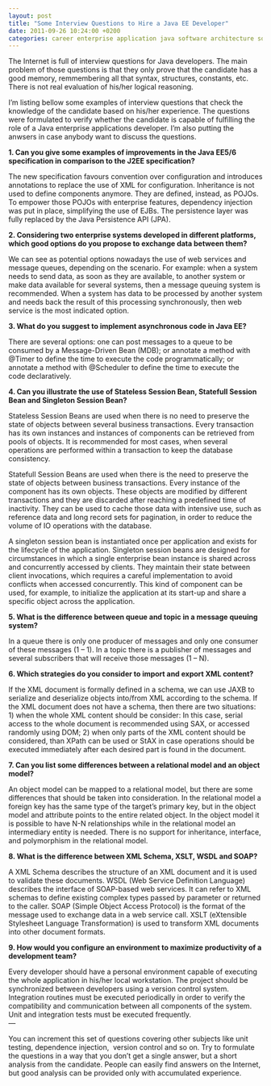```yaml
---
layout: post
title: "Some Interview Questions to Hire a Java EE Developer"
date: 2011-09-26 10:24:00 +0200
categories: career enterprise application java software architecture software engineering web services
---
```


The Internet is full of interview questions for Java developers. The main problem of those questions is that they only prove that the candidate has a good memory, remmembering all that syntax, structures, constants, etc. There is not real evaluation of his/her logical reasoning.

I’m listing bellow some examples of interview questions that check the knowledge of the candidate based on his/her experience. The questions were formulated to verify whether the candidate is capable of fulfilling the role of a Java enterprise applications developer. I’m also putting the anwsers in case anybody want to discuss the questions.

**1. Can you give some examples of improvements in the Java EE5/6 specification in comparison to the J2EE specification?**

The new specification favours convention over configuration and introduces annotations to replace the use of XML for configuration. Inheritance is not used to define components anymore. They are defined, instead, as POJOs. To empower those POJOs with enterprise features, dependency injection was put in place, simplifying the use of EJBs. The persistence layer was fully replaced by the Java Persistence API (JPA).

**2. Considering two enterprise systems developed in different platforms, which good options do you propose to exchange data between them?**

We can see as potential options nowadays the use of web services and message queues, depending on the scenario. For example: when a system needs to send data, as soon as they are available, to another system or make data available for several systems, then a message queuing system is recommended. When a system has data to be processed by another system and needs back the result of this processing synchronously, then web service is the most indicated option.

**3. What do you suggest to implement asynchronous code in Java EE?**

There are several options: one can post messages to a queue to be consumed by a Message-Driven Bean (MDB); or annotate a method with @Timer to define the time to execute the code programmatically; or annotate a method with @Scheduler to define the time to execute the code declaratively.

**4. Can you illustrate the use of Stateless Session Bean, Statefull Session Bean and Singleton Session Bean?**

Stateless Session Beans are used when there is no need to preserve the state of objects between several business transactions. Every transaction has its own instances and instances of components can be retrieved from pools of objects. It is recommended for most cases, when several operations are performed within a transaction to keep the database consistency.

Statefull Session Beans are used when there is the need to preserve the state of objects between business transactions. Every instance of the component has its own objects. These objects are modified by different transactions and they are discarded after reaching a predefined time of inactivity. They can be used to cache those data with intensive use, such as reference data and long record sets for pagination, in order to reduce the volume of IO operations with the database.

A singleton session bean is instantiated once per application and exists for the lifecycle of the application. Singleton session beans are designed for circumstances in which a single enterprise bean instance is shared across and concurrently accessed by clients. They maintain their state between client invocations, which requires a careful implementation to avoid conflicts when accessed concurrently. This kind of component can be used, for example, to initialize the application at its start-up and share a specific object across the application.

**5. What is the difference between queue and topic in a message queuing system?**

In a queue there is only one producer of messages and only one consumer of these messages (1 – 1). In a topic there is a publisher of messages and several subscribers that will receive those messages (1 – N).

**6. Which strategies do you consider to import and export XML content?**

If the XML document is formally defined in a schema, we can use JAXB to serialize and deserialize objects into/from XML according to the schema. If the XML document does not have a schema, then there are two situations: 1) when the whole XML content should be consider: In this case, serial access to the whole document is recommended using SAX, or accessed randomly using DOM; 2) when only parts of the XML content should be considered, than XPath can be used or StAX in case operations should be executed immediately after each desired part is found in the document.

**7. Can you list some differences between a relational model and an object model?**

An object model can be mapped to a relational model, but there are some differences that should be taken into consideration. In the relational model a foreign key has the same type of the target’s primary key, but in the object model and attribute points to the entire related object. In the object model it is possible to have N-N relationships while in the relational model an intermediary entity is needed. There is no support for inheritance, interface, and polymorphism in the relational model.

**8. What is the difference between XML Schema, XSLT, WSDL and SOAP?**

A XML Schema describes the structure of an XML document and it is used to validate these documents. WSDL (Web Service Definition Language) describes the interface of SOAP-based web services. It can refer to XML schemas to define existing complex types passed by parameter or returned to the caller. SOAP (Simple Object Access Protocol) is the format of the message used to exchange data in a web service call. XSLT (eXtensible Stylesheet Language Transformation) is used to transform XML documents into other document formats.

**9. How would you configure an environment to maximize productivity of a development team?**

Every developer should have a personal environment capable of executing the whole application in his/her local workstation. The project should be synchronized between developers using a version control system. Integration routines must be executed periodically in order to verify the compatibility and communication between all components of the system. Unit and integration tests must be executed frequently.<br/>—

You can increment this set of questions covering other subjects like unit testing, dependence injection,  version control and so on. Try to formulate the questions in a way that you don’t get a single answer, but a short analysis from the candidate. People can easily find answers on the Internet, but good analysis can be provided only with accumulated experience.
